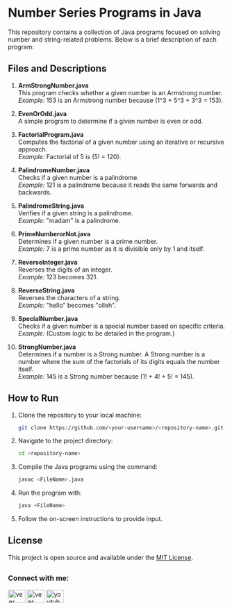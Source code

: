 # Number Series Programs in Java

This repository contains a collection of Java programs focused on solving number and string-related problems. Below is a brief description of each program:

## Files and Descriptions

1. **ArmStrongNumber.java**  
   This program checks whether a given number is an Armstrong number.  
   *Example:* 153 is an Armstrong number because \(1^3 + 5^3 + 3^3 = 153\).

2. **EvenOrOdd.java**  
   A simple program to determine if a given number is even or odd.

3. **FactorialProgram.java**  
   Computes the factorial of a given number using an iterative or recursive approach.  
   *Example:* Factorial of 5 is \(5! = 120\).

4. **PalindromeNumber.java**  
   Checks if a given number is a palindrome.  
   *Example:* 121 is a palindrome because it reads the same forwards and backwards.

5. **PalindromeString.java**  
   Verifies if a given string is a palindrome.  
   *Example:* "madam" is a palindrome.

6. **PrimeNumberorNot.java**  
   Determines if a given number is a prime number.  
   *Example:* 7 is a prime number as it is divisible only by 1 and itself.

7. **ReverseInteger.java**  
   Reverses the digits of an integer.  
   *Example:* 123 becomes 321.

8. **ReverseString.java**  
   Reverses the characters of a string.  
   *Example:* "hello" becomes "olleh".

9. **SpecialNumber.java**  
   Checks if a given number is a special number based on specific criteria.  
   *Example:* (Custom logic to be detailed in the program.)

10. **StrongNumber.java**  
    Determines if a number is a Strong number. A Strong number is a number where the sum of the factorials of its digits equals the number itself.  
    *Example:* 145 is a Strong number because \(1! + 4! + 5! = 145\).

## How to Run

1. Clone the repository to your local machine:
   ```bash
   git clone https://github.com/<your-username>/<repository-name>.git
   ```
2. Navigate to the project directory:
   ```bash
   cd <repository-name>
   ```
3. Compile the Java programs using the command:
   ```bash
   javac <FileName>.java
   ```
4. Run the program with:
   ```bash
   java <FileName>
   ```
5. Follow the on-screen instructions to provide input.
##
## License

This project is open source and available under the [MIT License](LICENSE).
##
<h3 align="left">Connect with me:</h3>
<p align="left">
<a href="https://x.com/veerSin22816021?t=o3hZnstGiN8U_nOjQWEqhw&s=09" target="blank"><img align="center" src="https://raw.githubusercontent.com/rahuldkjain/github-profile-readme-generator/master/src/images/icons/Social/twitter.svg" alt="veer singh lodhi" height="30" width="40" /></a>
<a href="https://www.linkedin.com/in/veer-singh-lodhi-6786aa325?utm_source=share&utm_campaign=share_via&utm_content=profile&utm_medium=android_app" target="blank"><img align="center" src="https://raw.githubusercontent.com/rahuldkjain/github-profile-readme-generator/master/src/images/icons/Social/linked-in-alt.svg" alt="veer singh lodhi" height="30" width="40" /></a>
  <a href="https://youtube.com//channel//UCFy1I_EXFiaI7gtsVV8ehog" target="blank"><img align="center" src="https://raw.githubusercontent.com/rahuldkjain/github-profile-readme-generator/master/src/images/icons/Social/youtube.svg" alt="youtube.com/channel/UCFy1I_EXFiaI7gtsVV8ehog" height="30" width="40" /></a>
</p>

